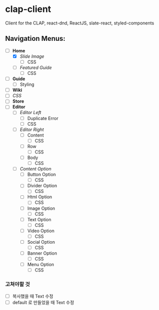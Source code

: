 # clap-client

Client for the CLAP, react-dnd, ReactJS, slate-react, styled-components

## Navigation Menus:

- [ ] **Home**
  - [x] _Slide Image_
    - [ ] CSS
  - [ ] _Featured Guide_
    - [ ] CSS
- [ ] **Guide**
  - [ ] Styling
- [ ] **Wiki**
- [ ] _CSS_
- [ ] **Store**
- [ ] **Editor**
  - [ ] _Editor Left_
    - [ ] Duplicate Error
    - [ ] CSS
  - [ ] _Editor Right_
    - [ ] Content
      - [ ] CSS
    - [ ] Row
      - [ ] CSS
    - [ ] Body
      - [ ] CSS
  - [ ] _Content Option_
    - [ ] Button Option
      - [ ] CSS
    - [ ] Divider Option
      - [ ] CSS
    - [ ] Html Option
      - [ ] CSS
    - [ ] Image Option
      - [ ] CSS
    - [ ] Text Option
      - [ ] CSS
    - [ ] Video Option
      - [ ] CSS
    - [ ] Social Option
      - [ ] CSS
    - [ ] Banner Option
      - [ ] CSS
    - [ ] Menu Option
      - [ ] CSS

### 고쳐야할 것

- [ ] 복사했을 때 Text 수정
- [ ] default 로 만들었을 때 Text 수정
